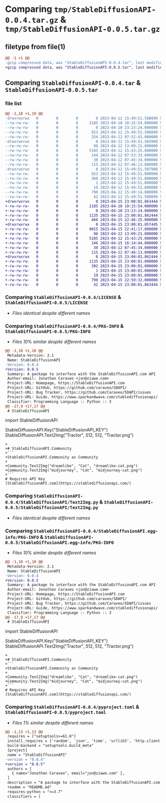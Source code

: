 # Comparing `tmp/StableDiffusionAPI-0.0.4.tar.gz` & `tmp/StableDiffusionAPI-0.0.5.tar.gz`

## filetype from file(1)

```diff
@@ -1 +1 @@
-gzip compressed data, was "StableDiffusionAPI-0.0.4.tar", last modified: Wed Apr 12 15:49:51 2023, max compression
+gzip compressed data, was "StableDiffusionAPI-0.0.5.tar", last modified: Sat Apr 15 23:00:01 2023, max compression
```

## Comparing `StableDiffusionAPI-0.0.4.tar` & `StableDiffusionAPI-0.0.5.tar`

### file list

```diff
@@ -1,18 +1,19 @@
-drwxrwxrwx   0        0        0        0 2023-04-12 15:49:51.508899 StableDiffusionAPI-0.0.4/
--rw-rw-rw-   0        0        0     2185 2023-04-10 10:15:54.000000 StableDiffusionAPI-0.0.4/LICENSE
--rw-rw-rw-   0        0        0        0 2023-04-10 23:23:24.000000 StableDiffusionAPI-0.0.4/MANIFEST.in
--rw-rw-rw-   0        0        0      923 2023-04-12 15:49:51.508899 StableDiffusionAPI-0.0.4/PKG-INFO
--rw-rw-rw-   0        0        0      254 2023-04-12 07:52:41.000000 StableDiffusionAPI-0.0.4/README.md
-drwxrwxrwx   0        0        0        0 2023-04-12 15:49:51.503900 StableDiffusionAPI-0.0.4/StableDiffusionAPI/
--rw-rw-rw-   0        0        0       96 2023-04-12 13:09:21.000000 StableDiffusionAPI-0.0.4/StableDiffusionAPI/SetKey.py
--rw-rw-rw-   0        0        0     5105 2023-04-12 15:43:25.000000 StableDiffusionAPI-0.0.4/StableDiffusionAPI/Text2Img.py
--rw-rw-rw-   0        0        0      144 2023-04-12 07:53:33.000000 StableDiffusionAPI-0.0.4/StableDiffusionAPI/__init__.py
--rw-rw-rw-   0        0        0       30 2023-04-12 07:45:34.000000 StableDiffusionAPI-0.0.4/StableDiffusionAPI/__main__.py
--rw-rw-rw-   0        0        0      115 2023-04-12 07:46:13.000000 StableDiffusionAPI-0.0.4/StableDiffusionAPI/key.py
-drwxrwxrwx   0        0        0        0 2023-04-12 15:49:51.507900 StableDiffusionAPI-0.0.4/StableDiffusionAPI.egg-info/
--rw-rw-rw-   0        0        0      923 2023-04-12 15:49:51.000000 StableDiffusionAPI-0.0.4/StableDiffusionAPI.egg-info/PKG-INFO
--rw-rw-rw-   0        0        0      360 2023-04-12 15:49:51.000000 StableDiffusionAPI-0.0.4/StableDiffusionAPI.egg-info/SOURCES.txt
--rw-rw-rw-   0        0        0        1 2023-04-12 15:49:51.000000 StableDiffusionAPI-0.0.4/StableDiffusionAPI.egg-info/dependency_links.txt
--rw-rw-rw-   0        0        0       19 2023-04-12 15:49:51.000000 StableDiffusionAPI-0.0.4/StableDiffusionAPI.egg-info/top_level.txt
--rw-rw-rw-   0        0        0      790 2023-04-12 15:49:14.000000 StableDiffusionAPI-0.0.4/pyproject.toml
--rw-rw-rw-   0        0        0       42 2023-04-12 15:49:51.509899 StableDiffusionAPI-0.0.4/setup.cfg
+drwxrwxrwx   0        0        0        0 2023-04-15 23:00:01.863444 StableDiffusionAPI-0.0.5/
+-rw-rw-rw-   0        0        0     2185 2023-04-10 10:15:54.000000 StableDiffusionAPI-0.0.5/LICENSE
+-rw-rw-rw-   0        0        0        0 2023-04-10 23:23:24.000000 StableDiffusionAPI-0.0.5/MANIFEST.in
+-rw-rw-rw-   0        0        0     1135 2023-04-15 23:00:01.862444 StableDiffusionAPI-0.0.5/PKG-INFO
+-rw-rw-rw-   0        0        0      466 2023-04-15 22:46:25.000000 StableDiffusionAPI-0.0.5/README.md
+drwxrwxrwx   0        0        0        0 2023-04-15 23:00:01.857445 StableDiffusionAPI-0.0.5/StableDiffusionAPI/
+-rw-rw-rw-   0        0        0     9015 2023-04-15 22:41:17.000000 StableDiffusionAPI-0.0.5/StableDiffusionAPI/Community.py
+-rw-rw-rw-   0        0        0       96 2023-04-12 13:09:21.000000 StableDiffusionAPI-0.0.5/StableDiffusionAPI/SetKey.py
+-rw-rw-rw-   0        0        0     5105 2023-04-12 15:43:25.000000 StableDiffusionAPI-0.0.5/StableDiffusionAPI/Text2Img.py
+-rw-rw-rw-   0        0        0      146 2023-04-15 16:14:44.000000 StableDiffusionAPI-0.0.5/StableDiffusionAPI/__init__.py
+-rw-rw-rw-   0        0        0       30 2023-04-12 07:45:34.000000 StableDiffusionAPI-0.0.5/StableDiffusionAPI/__main__.py
+-rw-rw-rw-   0        0        0      115 2023-04-12 07:46:13.000000 StableDiffusionAPI-0.0.5/StableDiffusionAPI/key.py
+drwxrwxrwx   0        0        0        0 2023-04-15 23:00:01.862444 StableDiffusionAPI-0.0.5/StableDiffusionAPI.egg-info/
+-rw-rw-rw-   0        0        0     1135 2023-04-15 23:00:01.000000 StableDiffusionAPI-0.0.5/StableDiffusionAPI.egg-info/PKG-INFO
+-rw-rw-rw-   0        0        0      392 2023-04-15 23:00:01.000000 StableDiffusionAPI-0.0.5/StableDiffusionAPI.egg-info/SOURCES.txt
+-rw-rw-rw-   0        0        0        1 2023-04-15 23:00:01.000000 StableDiffusionAPI-0.0.5/StableDiffusionAPI.egg-info/dependency_links.txt
+-rw-rw-rw-   0        0        0       19 2023-04-15 23:00:01.000000 StableDiffusionAPI-0.0.5/StableDiffusionAPI.egg-info/top_level.txt
+-rw-rw-rw-   0        0        0      790 2023-04-15 22:59:32.000000 StableDiffusionAPI-0.0.5/pyproject.toml
+-rw-rw-rw-   0        0        0       42 2023-04-15 23:00:01.863444 StableDiffusionAPI-0.0.5/setup.cfg
```

### Comparing `StableDiffusionAPI-0.0.4/LICENSE` & `StableDiffusionAPI-0.0.5/LICENSE`

 * *Files identical despite different names*

### Comparing `StableDiffusionAPI-0.0.4/PKG-INFO` & `StableDiffusionAPI-0.0.5/PKG-INFO`

 * *Files 10% similar despite different names*

```diff
@@ -1,10 +1,10 @@
 Metadata-Version: 2.1
 Name: StableDiffusionAPI
-Version: 0.0.4
+Version: 0.0.5
 Summary: A package to interface with the StableDiffusionAPI.com API
 Author-email: Jonathan Caraveo <jon@ziawe.com>
 Project-URL: Homepage, https://StableDiffusionAPI.com
 Project-URL: GitHub, https://github.com/caraveo/SDAPI/
 Project-URL: Bug Tracker, https://github.com/Caraveo/SDAPI/issues
 Project-URL: Guide, https://www.sparkandwave.com/stablediffusionapi/
 Classifier: Programming Language :: Python :: 3
@@ -17,9 +17,17 @@
 # StableDiffuionAPI
 ```
 import StableDiffusionAPI
 
 StableDiffusionAPI.Key("StableDiffusionAPI_KEY")
 StableDiffusionAPI.Text2Img("Tractor", 512, 512, "Tractor.png")
 ```
+
+# StableDiffuionAPI.Community
+```
+StableDiffusionAPI.Community as Community
+
+Community.Text2Img("dreamlike", "Cat", "dreamlike-cat.png")
+Community.Text2Img("midjourney", "Cat", "midjourney-cat.png")
+```
 # Requires API Key
 [StableDiffusionAPI.com](https://stablediffusionapi.com/)
```

### Comparing `StableDiffusionAPI-0.0.4/StableDiffusionAPI/Text2Img.py` & `StableDiffusionAPI-0.0.5/StableDiffusionAPI/Text2Img.py`

 * *Files identical despite different names*

### Comparing `StableDiffusionAPI-0.0.4/StableDiffusionAPI.egg-info/PKG-INFO` & `StableDiffusionAPI-0.0.5/StableDiffusionAPI.egg-info/PKG-INFO`

 * *Files 10% similar despite different names*

```diff
@@ -1,10 +1,10 @@
 Metadata-Version: 2.1
 Name: StableDiffusionAPI
-Version: 0.0.4
+Version: 0.0.5
 Summary: A package to interface with the StableDiffusionAPI.com API
 Author-email: Jonathan Caraveo <jon@ziawe.com>
 Project-URL: Homepage, https://StableDiffusionAPI.com
 Project-URL: GitHub, https://github.com/caraveo/SDAPI/
 Project-URL: Bug Tracker, https://github.com/Caraveo/SDAPI/issues
 Project-URL: Guide, https://www.sparkandwave.com/stablediffusionapi/
 Classifier: Programming Language :: Python :: 3
@@ -17,9 +17,17 @@
 # StableDiffuionAPI
 ```
 import StableDiffusionAPI
 
 StableDiffusionAPI.Key("StableDiffusionAPI_KEY")
 StableDiffusionAPI.Text2Img("Tractor", 512, 512, "Tractor.png")
 ```
+
+# StableDiffuionAPI.Community
+```
+StableDiffusionAPI.Community as Community
+
+Community.Text2Img("dreamlike", "Cat", "dreamlike-cat.png")
+Community.Text2Img("midjourney", "Cat", "midjourney-cat.png")
+```
 # Requires API Key
 [StableDiffusionAPI.com](https://stablediffusionapi.com/)
```

### Comparing `StableDiffusionAPI-0.0.4/pyproject.toml` & `StableDiffusionAPI-0.0.5/pyproject.toml`

 * *Files 1% similar despite different names*

```diff
@@ -1,13 +1,13 @@
 requires = ["setuptools>=61.0"]
 install_requires = ['random', 'json', 'time', 'urllib3', 'http.client']
 build-backend = "setuptools.build_meta"
 [project]
 name = "StableDiffusionAPI"
-version = "0.0.4"
+version = "0.0.5"
 authors = [
   { name="Jonathan Caraveo", email="jon@ziawe.com" },
 ]
 description = "A package to interface with the StableDiffusionAPI.com API"
 readme = "README.md"
 requires-python = ">=3.7"
 classifiers = [
```

